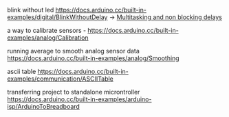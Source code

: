blink without led https://docs.arduino.cc/built-in-examples/digital/BlinkWithoutDelay -> [Multitasking and non blocking delays](Multitasking%20and%20non%20blocking%20delays.md)

a way to calibrate sensors - https://docs.arduino.cc/built-in-examples/analog/Calibration

running average to smooth analog sensor data https://docs.arduino.cc/built-in-examples/analog/Smoothing

ascii table https://docs.arduino.cc/built-in-examples/communication/ASCIITable

transferring project to standalone microntroller https://docs.arduino.cc/built-in-examples/arduino-isp/ArduinoToBreadboard